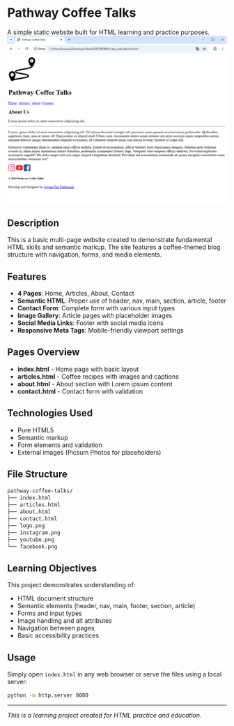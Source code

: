 # Pathway Coffee Talks

A simple static website built for HTML learning and practice purposes.
![Pathway Coffee Talks Screeshot](cafe_web.png)

## Description

This is a basic multi-page website created to demonstrate fundamental HTML skills and semantic markup. The site features a coffee-themed blog structure with navigation, forms, and media elements.

## Features

- **4 Pages**: Home, Articles, About, Contact
- **Semantic HTML**: Proper use of header, nav, main, section, article, footer
- **Contact Form**: Complete form with various input types
- **Image Gallery**: Article pages with placeholder images
- **Social Media Links**: Footer with social media icons
- **Responsive Meta Tags**: Mobile-friendly viewport settings

## Pages Overview

- **index.html** - Home page with basic layout
- **articles.html** - Coffee recipes with images and captions
- **about.html** - About section with Lorem ipsum content
- **contact.html** - Contact form with validation

## Technologies Used

- Pure HTML5
- Semantic markup
- Form elements and validation
- External images (Picsum Photos for placeholders)

## File Structure

```
pathway-coffee-talks/
├── index.html
├── articles.html
├── about.html
├── contact.html
├── logo.png
├── instagram.png
├── youtube.png
└── facebook.png
```

## Learning Objectives

This project demonstrates understanding of:
- HTML document structure
- Semantic elements (header, nav, main, footer, section, article)
- Forms and input types
- Image handling and alt attributes
- Navigation between pages
- Basic accessibility practices

## Usage

Simply open `index.html` in any web browser or serve the files using a local server:

```bash
python -m http.server 8000
```
---

*This is a learning project created for HTML practice and education.*
